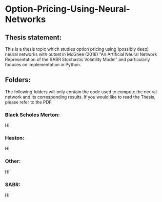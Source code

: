 # Option-Pricing-Using-Neural-Networks

## Thesis statement:
This is a thesis topic which studies option pricing using (possibly deep) neural networks with outset in McGhee (2018) "An Artificial Neural Network Representation of the SABR Stochastic Volatility Model" and particularly focuses on implementation in Python.

## Folders: 
The following folders will only contain the code used to compute the neural network and its corresponding results. If you would like to read the Thesis, please refer to the PDF.

### Black Scholes Merton:
Hi

### Heston:
Hi

### Other:
Hi

### SABR: 
Hi
